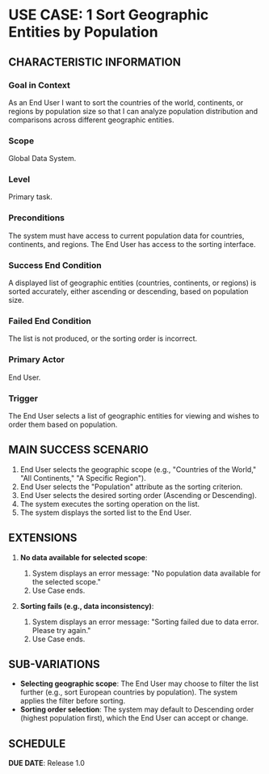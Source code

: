# USE CASE: 1 Sort Geographic Entities by Population

## CHARACTERISTIC INFORMATION

### Goal in Context

As an End User I want to sort the countries of the world, continents, or regions by population size so that I can analyze population distribution and comparisons across different geographic entities.

### Scope

Global Data System.

### Level

Primary task.

### Preconditions

The system must have access to current population data for countries, continents, and regions.
The End User has access to the sorting interface.

### Success End Condition

A displayed list of geographic entities (countries, continents, or regions) is sorted accurately, either ascending or descending, based on population size.

### Failed End Condition

The list is not produced, or the sorting order is incorrect.

### Primary Actor

End User.

### Trigger

The End User selects a list of geographic entities for viewing and wishes to order them based on population.

## MAIN SUCCESS SCENARIO

1. End User selects the geographic scope (e.g., "Countries of the World," "All Continents," "A Specific Region").
2. End User selects the "Population" attribute as the sorting criterion.
3. End User selects the desired sorting order (Ascending or Descending).
4. The system executes the sorting operation on the list.
5. The system displays the sorted list to the End User.

## EXTENSIONS

1. **No data available for selected scope**:
    1. System displays an error message: "No population data available for the selected scope."
    2. Use Case ends.

2. **Sorting fails (e.g., data inconsistency)**:
    1. System displays an error message: "Sorting failed due to data error. Please try again."
    2. Use Case ends.

## SUB-VARIATIONS

- **Selecting geographic scope**: The End User may choose to filter the list further (e.g., sort European countries by population). The system applies the filter before sorting.
- **Sorting order selection**: The system may default to Descending order (highest population first), which the End User can accept or change.

## SCHEDULE

**DUE DATE**: Release 1.0
